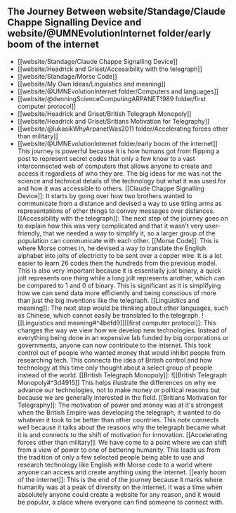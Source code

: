 
## The Journey Between website/Standage/Claude Chappe Signalling Device and website/@UMNEvolutionInternet folder/early boom of the internet
- [[website/Standage/Claude Chappe Signalling Device]]
- [[website/Headrick and Griset/Accessibility with the telegraph]]
- [[website/Standage/Morse Code]]
- [[website/My Own Ideas/Linguistics and meaning]]
- [[website/@UMNEvolutionInternet folder/Computers and languages]]
- [[website/@denningScienceComputingARPANET1989 folder/first computer protocol]]
- [[website/Headrick and Griset/British Telegraph Monopoly]]
- [[website/Headrick and Griset/Britians Motivation for Telegraphy]]
- [[website/@lukasikWhyArpanetWas2011 folder/Accelerating forces other than military]]
- [[website/@UMNEvolutionInternet folder/early boom of the internet]]
This journey is powerful because it is how humans got from flipping a post to represent secret codes that only a few know to a vast interconnected web of computers that allows anyone to create and access it regardless of who they are. The big ideas for me was not the science and technical details of the technology but what it was used for and how it was accessible to others. 
[[Claude Chappe Signalling Device]]: It starts by going over how two brothers wanted to communicate from a distance and devised a way to use titling arms as representations of other things to convey messages over distances. 
[[Accessibility with the telegraph]]: The next step of the journey goes on to explain how this was very complicated and that it wasn't very user-friendly, that we needed a way to simplify it, so a larger group of the population can communicate with each other. 
[[Morse Code]]: This is where Morse comes in, he devised a way to translate the English alphabet into jolts of electricity to be sent over a copper wire. It is a lot easier to learn 26 codes then the hundreds from the previous model. This is also very important because it is essentially just binary, a quick jolt represents one thing while a long jolt represents another, which can be compared to 1 and 0 of binary. This is significant as it is simplifying how we can send data more efficiently and being conscious of more than just the big inventions like the telegraph.
[[Linguistics and meaning]]: The next step would be thinking about other languages, such as Chinese, which cannot easily be translated to the telegraph. ![[Linguistics and meaning#^4befd9]][[first computer protocol]]:  This changes the way we view how we develop new technologies. Instead of everything being done in an expensive lab funded by big corporations or governments, anyone can now contribute to the internet. This took control out of people who wanted money that would inhibit people from researching tech. This connects the idea of British control and how technology at this time only thought about a select group of people instead of the world.
[[British Telegraph Monopoly]]: ![[British Telegraph Monopoly#^3d4915]] This helps illustrate the differences on why we advance our technologies, not to make money or political reasons but because we are generally interested in the field.
[[Britians Motivation for Telegraphy]]: The motivation of power and money was at it's strongest when the British Empire was developing the telegraph, it wanted to do whatever it took to be better than other countries. This note connects well because it talks about the reasons why the telegraph became what it is and connects to the shift of motivation for innovation.
[[Accelerating forces other than military]]: We have come to a point where we can shift from a view of power to one of bettering humanity. This leads us from the tradition of only a few selected people being able to use and research technology like English with Morse code to a world where anyone can access and create anything using the internet. 
[[early boom of the internet]]: This is the end of the journey because it marks where humanity was at a peak of diversity on the internet. It was a time when absolutely anyone could create a website for any reason, and it would be popular, a place where everyone can find someone to connect with. 

